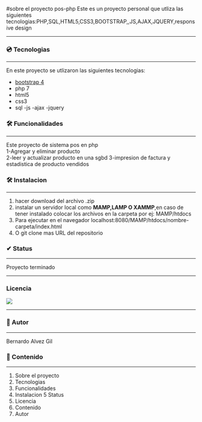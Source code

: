 #sobre el proyecto   pos-php
Este es un proyecto personal que utliza  las siguientes tecnologias:PHP,SQL,HTML5,CSS3,BOOTSTRAP,,JS,AJAX,JQUERY,responsive design

 
 ---------------
### 💿 Tecnologias
-----------------------
En este proyecto se utlizaron las siguientes tecnologias:
- [bootstrap 4](https://getbootstrap.com/)
- php 7
- html5
- css3
- sql
-js
-ajax
-jquery

### 🛠️ Funcionalidades
----------------------- 
Este proyecto de sistema pos en php<br>
1-Agregar y eliminar producto <br>
2-leer y actualizar producto en una sgbd
3-impresion de factura y estadistica de producto vendidos






### 🛠️ Instalacion
---------------
1. hacer download del archivo .zip
2. instalar un servidor local como **MAMP,LAMP O XAMMP**,en caso de tener instalado colocar los archivos en la carpeta por ej: MAMP/htdocs
3. Para ejecutar en el navegador localhost:8080/MAMP/htdocs/nombre-carpeta/index.html
4. O git clone mas URL del repositorio

### ✔ Status
---------------
Proyecto terminado

----------------------- 
### Licencia
<img src="https://img.shields.io/badge/license-MIT-informational"/>

-----------------------
### 📕 Autor
---------------
Bernardo Alvez Gil


### 🎁 Contenido
---------------

1. Sobre el proyecto
2. Tecnologias
3. Funcionalidades
4. Instalacion
5 Status
6. Licencia
7. Contenido
8. Autor
 

